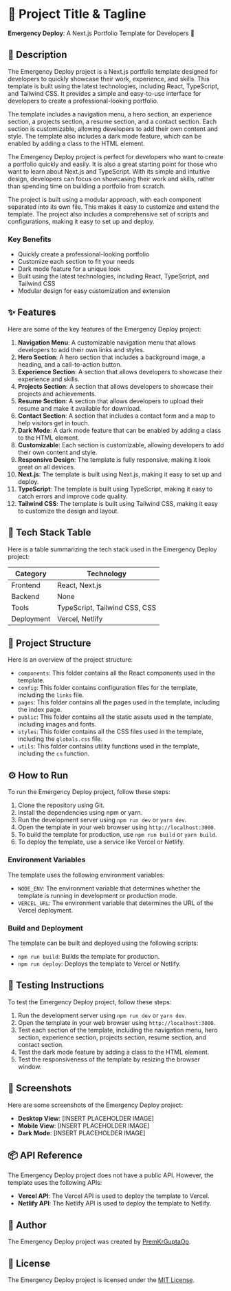 🚀 Project Title & Tagline
=========================
**Emergency Deploy**: A Next.js Portfolio Template for Developers 🚀

📖 Description
---------------

The Emergency Deploy project is a Next.js portfolio template designed for developers to quickly showcase their work, experience, and skills. This template is built using the latest technologies, including React, TypeScript, and Tailwind CSS. It provides a simple and easy-to-use interface for developers to create a professional-looking portfolio.

The template includes a navigation menu, a hero section, an experience section, a projects section, a resume section, and a contact section. Each section is customizable, allowing developers to add their own content and style. The template also includes a dark mode feature, which can be enabled by adding a class to the HTML element.

The Emergency Deploy project is perfect for developers who want to create a portfolio quickly and easily. It is also a great starting point for those who want to learn about Next.js and TypeScript. With its simple and intuitive design, developers can focus on showcasing their work and skills, rather than spending time on building a portfolio from scratch.

The project is built using a modular approach, with each component separated into its own file. This makes it easy to customize and extend the template. The project also includes a comprehensive set of scripts and configurations, making it easy to set up and deploy.

### Key Benefits

* Quickly create a professional-looking portfolio
* Customize each section to fit your needs
* Dark mode feature for a unique look
* Built using the latest technologies, including React, TypeScript, and Tailwind CSS
* Modular design for easy customization and extension

✨ Features
----------

Here are some of the key features of the Emergency Deploy project:

1. **Navigation Menu**: A customizable navigation menu that allows developers to add their own links and styles.
2. **Hero Section**: A hero section that includes a background image, a heading, and a call-to-action button.
3. **Experience Section**: A section that allows developers to showcase their experience and skills.
4. **Projects Section**: A section that allows developers to showcase their projects and achievements.
5. **Resume Section**: A section that allows developers to upload their resume and make it available for download.
6. **Contact Section**: A section that includes a contact form and a map to help visitors get in touch.
7. **Dark Mode**: A dark mode feature that can be enabled by adding a class to the HTML element.
8. **Customizable**: Each section is customizable, allowing developers to add their own content and style.
9. **Responsive Design**: The template is fully responsive, making it look great on all devices.
10. **Next.js**: The template is built using Next.js, making it easy to set up and deploy.
11. **TypeScript**: The template is built using TypeScript, making it easy to catch errors and improve code quality.
12. **Tailwind CSS**: The template is built using Tailwind CSS, making it easy to customize the design and layout.

🧰 Tech Stack Table
-------------------

Here is a table summarizing the tech stack used in the Emergency Deploy project:

| Category | Technology |
| --- | --- |
| Frontend | React, Next.js |
| Backend | None |
| Tools | TypeScript, Tailwind CSS, CSS |
| Deployment | Vercel, Netlify |

📁 Project Structure
---------------------

Here is an overview of the project structure:

* `components`: This folder contains all the React components used in the template.
* `config`: This folder contains configuration files for the template, including the `links` file.
* `pages`: This folder contains all the pages used in the template, including the index page.
* `public`: This folder contains all the static assets used in the template, including images and fonts.
* `styles`: This folder contains all the CSS files used in the template, including the `globals.css` file.
* `utils`: This folder contains utility functions used in the template, including the `cn` function.

⚙️ How to Run
--------------

To run the Emergency Deploy project, follow these steps:

1. Clone the repository using Git.
2. Install the dependencies using npm or yarn.
3. Run the development server using `npm run dev` or `yarn dev`.
4. Open the template in your web browser using `http://localhost:3000`.
5. To build the template for production, use `npm run build` or `yarn build`.
6. To deploy the template, use a service like Vercel or Netlify.

### Environment Variables

The template uses the following environment variables:

* `NODE_ENV`: The environment variable that determines whether the template is running in development or production mode.
* `VERCEL_URL`: The environment variable that determines the URL of the Vercel deployment.

### Build and Deployment

The template can be built and deployed using the following scripts:

* `npm run build`: Builds the template for production.
* `npm run deploy`: Deploys the template to Vercel or Netlify.

🧪 Testing Instructions
----------------------

To test the Emergency Deploy project, follow these steps:

1. Run the development server using `npm run dev` or `yarn dev`.
2. Open the template in your web browser using `http://localhost:3000`.
3. Test each section of the template, including the navigation menu, hero section, experience section, projects section, resume section, and contact section.
4. Test the dark mode feature by adding a class to the HTML element.
5. Test the responsiveness of the template by resizing the browser window.

📸 Screenshots
--------------

Here are some screenshots of the Emergency Deploy project:

* **Desktop View**: [INSERT PLACEHOLDER IMAGE]
* **Mobile View**: [INSERT PLACEHOLDER IMAGE]
* **Dark Mode**: [INSERT PLACEHOLDER IMAGE]

📦 API Reference
----------------

The Emergency Deploy project does not have a public API. However, the template uses the following APIs:

* **Vercel API**: The Vercel API is used to deploy the template to Vercel.
* **Netlify API**: The Netlify API is used to deploy the template to Netlify.

👤 Author
---------

The Emergency Deploy project was created by [PremKrGuptaOp](https://github.com/PremKrGuptaOp).

📝 License
---------

The Emergency Deploy project is licensed under the [MIT License](https://opensource.org/licenses/MIT).
